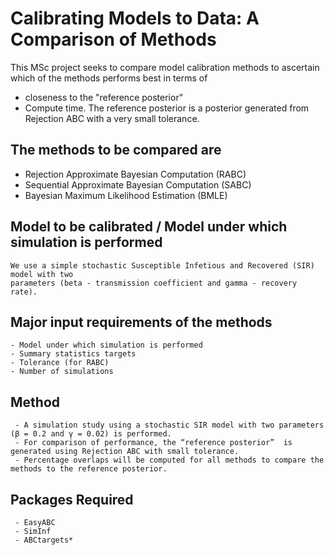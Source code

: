 # Calibrating Models to Data: A Comparison of Methods
This MSc project seeks to compare model calibration methods to ascertain which of the methods performs best in terms of 
  - closeness to the "reference posterior"
  - Compute time.
The reference posterior is a posterior generated from Rejection ABC with a very small tolerance.

## The methods to be compared are 
  * Rejection Approximate Bayesian Computation (RABC)
  * Sequential Approximate Bayesian Computation (SABC)
  * Bayesian Maximum Likelihood Estimation (BMLE)

## Model to be calibrated / Model under which simulation is performed
    We use a simple stochastic Susceptible Infetious and Recovered (SIR) model with two 
    parameters (beta - transmission coefficient and gamma - recovery rate).

## Major input requirements of the methods
    - Model under which simulation is performed
    - Summary statistics targets
    - Tolerance (for RABC)
    - Number of simulations

## Method
     - A simulation study using a stochastic SIR model with two parameters (β = 0.2 and γ = 0.02) is performed. 
     - For comparison of performance, the “reference posterior”  is generated using Rejection ABC with small tolerance.
     - Percentage overlaps will be computed for all methods to compare the methods to the reference posterior.


## Packages Required
     - EasyABC
     - SimInf
     - ABCtargets*
     
